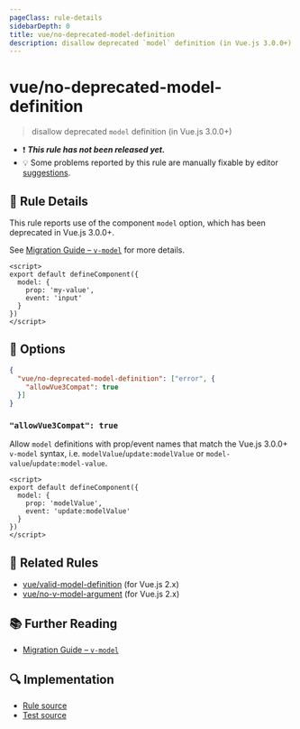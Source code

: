```yaml
---
pageClass: rule-details
sidebarDepth: 0
title: vue/no-deprecated-model-definition
description: disallow deprecated `model` definition (in Vue.js 3.0.0+)
---
```

# vue/no-deprecated-model-definition

> disallow deprecated `model` definition (in Vue.js 3.0.0+)

- :exclamation: <badge text="This rule has not been released yet." vertical="middle" type="error"> ***This rule has not been released yet.*** </badge>
- :bulb: Some problems reported by this rule are manually fixable by editor [suggestions](https://eslint.org/docs/developer-guide/working-with-rules#providing-suggestions).

## :book: Rule Details

This rule reports use of the component `model` option, which has been deprecated in Vue.js 3.0.0+.

See [Migration Guide – `v-model`](https://v3-migration.vuejs.org/breaking-changes/v-model.html) for more details.

<eslint-code-block :rules="{'vue/no-deprecated-model-definition': ['error']}">

```vue
<script>
export default defineComponent({
  model: {
    prop: 'my-value',
    event: 'input'
  }
})
</script>
```

</eslint-code-block>

## :wrench: Options

```json
{
  "vue/no-deprecated-model-definition": ["error", {
    "allowVue3Compat": true
  }]
}
```

### `"allowVue3Compat": true`

Allow `model` definitions with prop/event names that match the Vue.js 3.0.0+ `v-model` syntax, i.e. `modelValue`/`update:modelValue` or `model-value`/`update:model-value`.

<eslint-code-block :rules="{'vue/no-deprecated-model-definition': ['error', { allowVue3Compat: true }]}">

```vue
<script>
export default defineComponent({
  model: {
    prop: 'modelValue',
    event: 'update:modelValue'
  }
})
</script>
```

</eslint-code-block>

## :couple: Related Rules

- [vue/valid-model-definition](./valid-model-definition.md) (for Vue.js 2.x)
- [vue/no-v-model-argument](./no-v-model-argument.md) (for Vue.js 2.x)

## :books: Further Reading

- [Migration Guide – `v-model`](https://v3-migration.vuejs.org/breaking-changes/v-model.html)

## :mag: Implementation

- [Rule source](https://github.com/vuejs/eslint-plugin-vue/blob/master/lib/rules/no-deprecated-model-definition.js)
- [Test source](https://github.com/vuejs/eslint-plugin-vue/blob/master/tests/lib/rules/no-deprecated-model-definition.js)
